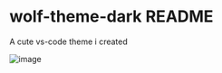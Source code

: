 # wolf-theme-dark README

A cute  vs-code theme i created 

![image](https://github.com/user-attachments/assets/1a3cc4ba-4999-4c6a-ae3d-b78a2b716472)

